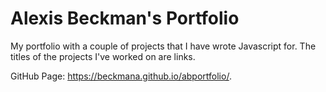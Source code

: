 # Alexis Beckman's Portfolio 
My portfolio with a couple of projects that I have wrote Javascript for. The titles of the projects I've worked on are links.  

GitHub Page: https://beckmana.github.io/abportfolio/.
